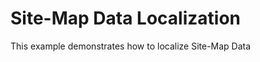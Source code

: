 # Site-Map Data Localization


<p>This example demonstrates how to localize Site-Map Data</p>

<br/>


